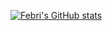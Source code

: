 [![Febri's GitHub stats](https://github-readme-stats.vercel.app/api?username=fkrndev)](https://github.com/anuraghazra/github-readme-stats)
